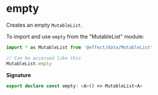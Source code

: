 # empty

Creates an empty `MutableList`.

To import and use `empty` from the "MutableList" module:

```ts
import * as MutableList from '@effect/data/MutableList'

// Can be accessed like this
MutableList.empty
```

**Signature**

```ts
export declare const empty: <A>() => MutableList<A>
```
